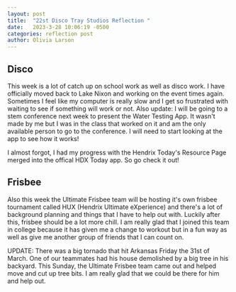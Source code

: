 ```yaml
---
layout: post
title:  "22st Disco Tray Studios Reflection "
date:   2023-3-28 10:06:19 -0500
categories: reflection post
author: Olivia Larson
---
```

 ## Disco 
This week is a lot of catch up on school work as well as disco work. I have officially moved back to Lake Nixon and working on the event times again. Sometimes I feel like my computer is really slow and I get so frustrated with waiting to see if something will work or not. Also update: I will be going to a stem conference next week to present the Water Testing App. It wasn't made by me but I was in the class that worked on it and am the only available person to go to the conference. I will need to start looking at the app to see how it works!

I almost forgot, I had my progress with the Hendrix Today's Resource Page merged into the offical HDX Today app. So go check it out! 

## Frisbee

Also this week the Ultimate Frisbee team will be hosting it's own frisbee tournament called HUX (Hendrix Ultimate eXperience) and there's a lot of background planning and things that I have to help out with. Luckily after this, frisbee should be a lot more chill. I am really glad that I joined this team in college because it has given me a change to workout but in a fun way as well as give me another group of friends that I can count on.

UPDATE:
There was a big tornado that hit Arkansas Friday the 31st of March. One of our teammates had his house demolished by a big tree in his backyard. This Sunday, the Ultimate Frisbee team came out and helped move and cut up tree bits. I am really glad that we could be there for him and help out.